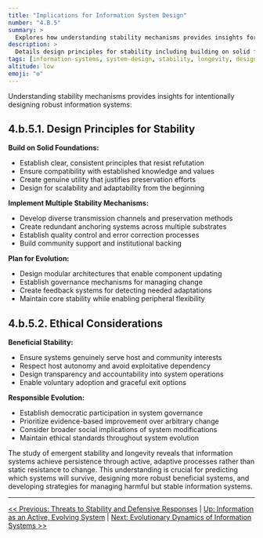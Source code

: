 ```yaml
---
title: "Implications for Information System Design"
number: "4.B.5"
summary: >
  Explores how understanding stability mechanisms provides insights for intentionally designing robust information systems that can persist and evolve effectively.
description: >
  Details design principles for stability including building on solid foundations, implementing multiple stability mechanisms, and planning for evolution, along with ethical considerations for beneficial stability and responsible evolution.
tags: [information-systems, system-design, stability, longevity, design-principles, ethics]
altitude: low
emoji: "⚙️"
---
```


<!--

- Flesh out the bullet points

-->

Understanding stability mechanisms provides insights for intentionally designing robust information systems:

## **4.b.5.1. Design Principles for Stability**

**Build on Solid Foundations:**

* Establish clear, consistent principles that resist refutation
* Ensure compatibility with established knowledge and values
* Create genuine utility that justifies preservation efforts
* Design for scalability and adaptability from the beginning

**Implement Multiple Stability Mechanisms:**

* Develop diverse transmission channels and preservation methods
* Create redundant anchoring systems across multiple substrates
* Establish quality control and error correction processes
* Build community support and institutional backing

**Plan for Evolution:**

* Design modular architectures that enable component updating
* Establish governance mechanisms for managing change
* Create feedback systems for detecting needed adaptations
* Maintain core stability while enabling peripheral flexibility

## **4.b.5.2. Ethical Considerations**

**Beneficial Stability:**

* Ensure systems genuinely serve host and community interests
* Respect host autonomy and avoid exploitative dependency
* Design transparency and accountability into system operations
* Enable voluntary adoption and graceful exit options

**Responsible Evolution:**

* Establish democratic participation in system governance
* Prioritize evidence-based improvement over arbitrary change
* Consider broader social implications of system modifications
* Maintain ethical standards throughout system evolution

The study of emergent stability and longevity reveals that information systems achieve persistence through active, adaptive processes rather than static resistance to change. This understanding is crucial for predicting which systems will survive, designing more robust beneficial systems, and developing strategies for managing harmful but stable information systems.

---
[<< Previous: Threats to Stability and Defensive Responses](4b4-threats-stability-defensive-responses.md) | [Up: Information as an Active, Evolving System](../4-information-systems.md) | [Next: Evolutionary Dynamics of Information Systems >>](../4c-evolutionary-dynamics.md)
